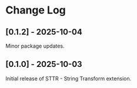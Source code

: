 # Change Log

## [0.1.2] - 2025-10-04

Minor package updates.

## [0.1.0] - 2025-10-03

Initial release of STTR - String Transform extension.

